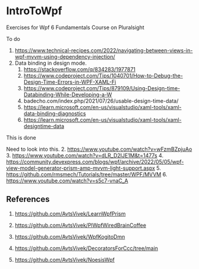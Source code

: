 # IntroToWpf
Exercises for Wpf 6 Fundamentals Course on Pluralsight

To do 
1. https://www.technical-recipes.com/2022/navigating-between-views-in-wpf-mvvm-using-dependency-injection/
2. Data binding in design mode.
   1. https://stackoverflow.com/q/834283/1977871
   2. https://www.codeproject.com/Tips/1040701/How-to-Debug-the-Design-Time-Errors-in-WPF-XAML-Fi
   3. https://www.codeproject.com/Tips/879109/Using-Design-time-Databinding-While-Developing-a-W
   4. badecho.com/index.php/2021/07/26/usable-design-time-data/
   5. https://learn.microsoft.com/en-us/visualstudio/xaml-tools/xaml-data-binding-diagnostics
   6. https://learn.microsoft.com/en-us/visualstudio/xaml-tools/xaml-designtime-data

This is done

Need to look into this.
2. https://www.youtube.com/watch?v=wFzmBZpjuAo
3. https://www.youtube.com/watch?v=dLR_D2IJE1M&t=1477s
4. https://community.devexpress.com/blogs/wpf/archive/2022/05/05/wpf-view-model-generator-prism-amp-mvvm-light-support.aspx
5. https://github.com/rmsmech/Tutorials/tree/master/WPF/MVVM
6. https://www.youtube.com/watch?v=s5c7-vnaC_A

## References

1. https://github.com/AvtsVivek/LearnWpfPrism

2. https://github.com/AvtsVivek/PlWpfWiredBrainCoffee

3. https://github.com/AvtsVivek/WpfKogitoDmn

4. https://github.com/AvtsVivek/DecoratorsForCcc/tree/main

5. https://github.com/AvtsVivek/NoesisWpf

